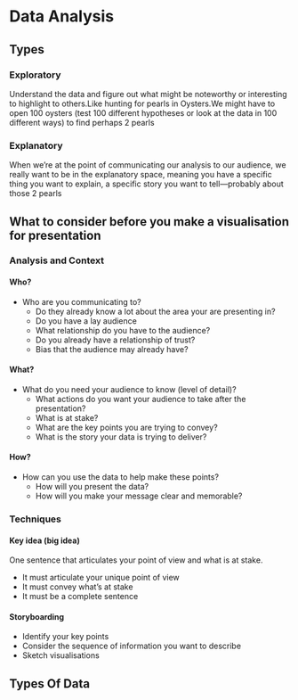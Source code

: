 # Data Analysis
## Types
### Exploratory
Understand the data and figure out what might be noteworthy or interesting to highlight to others.Like hunting for pearls in Oysters.We might have to open 100 oysters (test 100 different hypotheses or look at the data in 100 different ways) to find perhaps 2 pearls
### Explanatory
When we’re at the point of communicating our analysis to our audience, we really want to be in the explanatory space, meaning you have a specific thing you want to explain, a specific story you want to tell—probably about those 2 pearls
## What to consider before you make a visualisation for presentation
### Analysis and Context
#### Who?
- Who are you communicating to?
	- Do they already know a lot about the area your are presenting in? 
	- Do you have a lay audience
	- What relationship do you have to the audience?
	- Do you already have a relationship of trust?
	- Bias that the audience may already have?
#### What?
- What do you need your audience to know (level of detail)?
	- What actions do you want your audience to take after the presentation?
	- What is at stake?
	- What are the key points you are trying to convey?
	- What is the story your data is trying to deliver?
#### How?
- How can you use the data to help make these points?
	- How will you present the data?
	- How will you make your message clear and memorable?
### Techniques
#### Key idea (big idea)
One sentence that articulates your point of view and what is at stake.
- It must articulate your unique point of view
- It must convey what’s at stake
- It must be a complete sentence
#### Storyboarding
- Identify your key points
- Consider the sequence of information you want to describe
- Sketch visualisations

## Types Of Data
